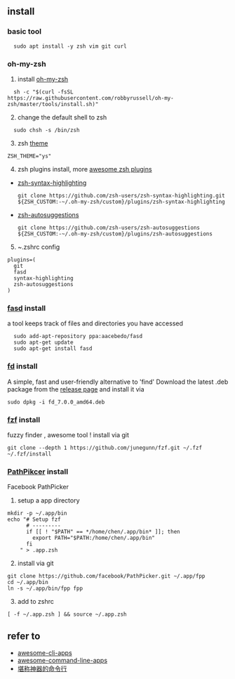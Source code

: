 ## install

### basic tool
```
  sudo apt install -y zsh vim git curl
```    

### oh-my-zsh
1. install [oh-my-zsh](https://github.com/robbyrussell/oh-my-zsh)
```
  sh -c "$(curl -fsSL https://raw.githubusercontent.com/robbyrussell/oh-my-zsh/master/tools/install.sh)"
```
2. change the default shell to zsh
```
  sudo chsh -s /bin/zsh
```
3. zsh [theme](https://github.com/robbyrussell/oh-my-zsh/wiki/themes)
```
ZSH_THEME="ys"
```
4. zsh plugins install, more [awesome zsh plugins](https://github.com/unixorn/awesome-zsh-plugins)
  * [zsh-syntax-highlighting](https://github.com/zsh-users/zsh-syntax-highlighting)<br>
      ```
      git clone https://github.com/zsh-users/zsh-syntax-highlighting.git ${ZSH_CUSTOM:-~/.oh-my-zsh/custom}/plugins/zsh-syntax-highlighting
      ```
  * [zsh-autosuggestions](https://github.com/zsh-users/zsh-autosuggestions)<br>
      ```
      git clone https://github.com/zsh-users/zsh-autosuggestions ${ZSH_CUSTOM:-~/.oh-my-zsh/custom}/plugins/zsh-autosuggestions
      ```
5. ~.zshrc config
  ```
  plugins=(
    git
    fasd
    syntax-highlighting
    zsh-autosuggestions
)
  ```
### [fasd](https://github.com/clvv/fasd) install
  a tool keeps track of files and directories you have accessed
  ```
    sudo add-apt-repository ppa:aacebedo/fasd
    sudo apt-get update
    sudo apt-get install fasd
  ```

### [fd](https://github.com/sharkdp/fd) install
  A simple, fast and user-friendly alternative to 'find'
  Download the latest .deb package from the [release page](https://github.com/sharkdp/fd/releases) and install it via
  ```
  sudo dpkg -i fd_7.0.0_amd64.deb
  ```
### [fzf](https://github.com/junegunn/fzf) install
  fuzzy finder , awesome tool !
  install via git
  ```
  git clone --depth 1 https://github.com/junegunn/fzf.git ~/.fzf
  ~/.fzf/install
  ```
### [PathPikcer](https://github.com/facebook/PathPicker) install
  Facebook PathPicker
  1. setup a app directory
  ```
  mkdir -p ~/.app/bin
  echo "# Setup fzf
        # ---------
        if [[ ! "$PATH" == */home/chen/.app/bin* ]]; then
          export PATH="$PATH:/home/chen/.app/bin"
        fi
      " > .app.zsh
  ```
  2. install via git
  ```
  git clone https://github.com/facebook/PathPicker.git ~/.app/fpp
  cd ~/.app/bin
  ln -s ~/.app/bin/fpp fpp
  ```
  3. add to zshrc
  ```
  [ -f ~/.app.zsh ] && source ~/.app.zsh
  ```
  
  
  
  
  ## refer to
  * [awesome-cli-apps](https://github.com/agarrharr/awesome-cli-apps)
  * [awesome-command-line-apps](https://github.com/herrbischoff/awesome-command-line-apps)
  * [堪称神器的命令行](https://www.zhihu.com/question/59227720)
  
